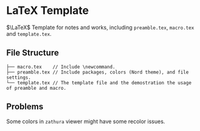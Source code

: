 # LaTeX Template

$\LaTeX$ Template for notes and works, including `preamble.tex`, `macro.tex` and `template.tex`.

## File Structure

```
├── macro.tex    // Include \newcommand. 
├── preamble.tex // Include packages, colors (Nord theme), and file settings.
└── template.tex // The template file and the demostration the usage of preamble and macro.
```

## Problems

Some colors in `zathura` viewer might have some recolor issues.
